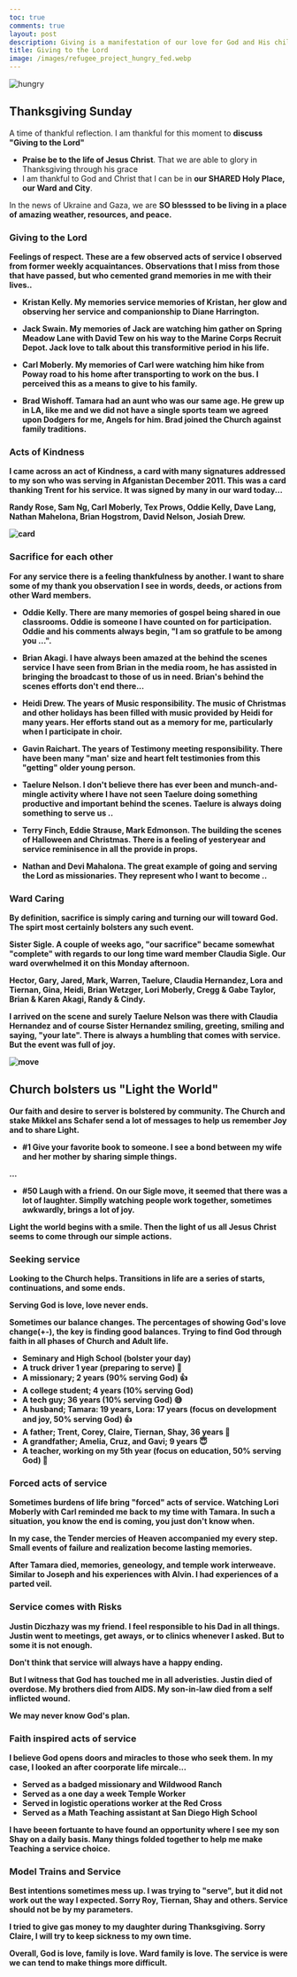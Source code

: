 ```yaml
---
toc: true
comments: true
layout: post
description: Giving is a manifestation of our love for God and His children.
title: Giving to the Lord
image: /images/refugee_project_hungry_fed.webp
---
```


![hungry]({{site.baseurl}}/images/refugee_project_hungry_fed.webp)

## Thanksgiving Sunday

A time of thankful reflection. I am thankful for this moment to <b>discuss "Giving to the Lord"</b>

- <b>Praise be to the life of Jesus Christ</b>.  That we are able to glory in Thanksgiving through his grace
- I am thankful to God and Christ that I can be in <b>our SHARED Holy Place, our Ward and City</b>. 

In the news of Ukraine and Gaza, we are <b>SO blesssed to be living in a place of amazing weather, resources, and peace<b>.


### Giving to the Lord
<b>Feelings of respect</b>.  These are a few observed acts of service I observed from former weekly acquaintances. Observations that I miss from those that have passed, but <b>who cemented grand memories in me with their lives..</b>

- Kristan Kelly.  My memories service memories of Kristan, her glow and observing her service and companionship to Diane Harrington.  

- Jack Swain.  My memories of Jack are watching him gather on Spring Meadow Lane with David Tew on his way to the Marine Corps Recruit Depot.  Jack love to talk about this transformitive period in his life.

- Carl Moberly.   My memories of Carl were watching him hike from Poway road to his home after transporting to work on the bus.  I perceived this as a means to give to his family.

- Brad Wishoff.  Tamara had an aunt who was our same age.  He grew up in LA, like me and we did not have a single sports team we agreed upon Dodgers for me, Angels for him. Brad joined the Church against family traditions.


### Acts of Kindness
I came across an act of Kindness, a <b>card with many signatures</b> addressed to my son who was serving in Afganistan December 2011.  This was a card thanking Trent for his service.    It was signed by many in our ward today...

Randy Rose, Sam Ng, Carl Moberly, Tex Prows, Oddie Kelly, Dave Lang, Nathan Mahelona, Brian Hogstrom, David Nelson, Josiah Drew.

![card]({{site.baseurl}}/images/afganistan_card.jpeg)


###  Sacrifice for each other
For any service there is a feeling thankfulness by another.  I want to share some of my thank you observation I see in <b>words, deeds, or actions from other Ward members</b>.

- Oddie Kelly.  There are many memories of gospel being shared in oue classrooms. Oddie is someone I have counted on for participation. Oddie and his comments always begin, "I am so gratfule to be among you ...".

- Brian Akagi.   I have always been amazed at the behind the scenes service I have seen from Brian in the media room, he has assisted in bringing the broadcast to those of us in need.  Brian's behind the scenes efforts don't end there...

- Heidi Drew.  The years of Music responsibility.  The music of Christmas and other holidays has been filled with music provided by Heidi for many years.  Her efforts stand out as a memory for me, particularly when I participate in choir.

- Gavin Raichart.  The years of Testimony meeting responsibility.  There have been many "man' size and heart felt testimonies from this "getting" older young person.

- Taelure Nelson.   I don't believe there has ever been and munch-and-mingle activity where I have not seen Taelure doing something productive and important behind the scenes.  Taelure is always doing something to serve us ..

- Terry Finch, Eddie Strause, Mark Edmonson.   The building the scenes of Halloween and Christmas.  There is a feeling of yesteryear and service reminisence in all the provide in props.

- Nathan and Devi Mahalona.  The great example of going and serving the Lord as missionaries.  They represent who I want to become ..


### Ward Caring 
By definition, <b>sacrifice is simply caring and turning our will toward God</b>.  The spirt most certainly bolsters any such event.

Sister Sigle.  A couple of weeks ago, "<b>our sacrifice</b>" became somewhat "<b>complete</b>" with regards to our long time ward member Claudia Sigle.  Our ward overwhelmed it on this Monday afternoon.  

Hector, Gary, Jared, Mark, Warren, Taelure, Claudia Hernandez, Lora and Tiernan, Gina, Heidi, Brian Wetzger, Lori Moberly, Cregg & Gabe Taylor, Brian & Karen Akagi, Randy & Cindy.  

I arrived on the scene and surely Taelure Nelson was there with Claudia Hernandez and of course Sister Hernandez smiling, greeting, smiling and saying, "your late".  There is always a humbling that comes with service.  But the event was full of joy.

![move]({{site.baseurl}}/images/sigle_move.jpeg)


## Church bolsters us "Light the World"
Our faith and desire to server is bolstered by community.    The Church and stake Mikkel ans Schafer send a lot of messages to help us remember Joy and to share Light.

- #1 Give your favorite book to someone.   I see a bond between my wife and her mother by sharing simple things.

...

- #50 Laugh with a friend.  On our Sigle move, it seemed that there was a lot of laughter.  Simplly watching people work together, sometimes awkwardly, brings a lot of joy.

<b>Light the world begins with a smile</b>.   Then the light of us all Jesus Christ seems to come through our simple actions.


### Seeking service
<b>Looking to the Church helps</b>.  Transitions in <b>life are a series of starts, continuations, and some ends<b>.  

<b>Serving God is love, love never ends</b>. 

Sometimes our balance changes.  The percentages of showing God's love change(+-), the key is <b>finding good balances</b>.  Trying to find God through faith in all phases of Church and Adult life.

- Seminary and High School (bolster your day)
- A truck driver 1 year (preparing to serve) 🥲
- A missionary; 2 years  (90% serving God)  👍
- A college student; 4 years (10% serving God)
- A tech guy; 36 years (10% serving God) 😅
- A husband; Tamara: 19 years, Lora: 17 years (focus on development and joy, 50% serving God) 👍
 - A father; Trent, Corey, Claire, Tiernan, Shay, 36 years 👏
 - A grandfather; Amelia, Cruz, and Gavi; 9 years 😇
- A teacher, working on my 5th year (focus on education, 50% serving God) 🫶


### Forced acts of service
Sometimes burdens of life bring "forced" acts of service.  Watching Lori Moberly with Carl reminded me back to my time with Tamara.  In such a situation, you know the end is coming, you just don't know when.

In my case, the <b>Tender mercies of Heaven</b> accompanied my every step.  Small events of failure and realization become lasting memories.  

After Tamara died, <b>memories, geneology, and temple work interweave</b>.  Similar to Joseph and his experiences with Alvin.<b>  I had experiences of a parted veil</b>.

### Service comes with Risks
Justin Diczhazy was my friend.  I feel responsible to his Dad in all things.  Justin went to meetings, get aways, or to clinics whenever I asked.   But to some it is not enough.  

Don't think that service will always have a happy ending.

But I witness that God has touched me in all adveristies.   Justin died of overdose. My brothers died from AIDS. My son-in-law died from a self inflicted wound. 

<b>We may never know God's plan</b>. 

### Faith inspired acts of service
I believe <b>God opens doors and miracles to those who seek them</b>.  In my case, I looked an after coorporate life mircale...

- Served as a badged missionary and Wildwood Ranch
- Served as a one day a week Temple Worker
- Served in logistic operations worker at the Red Cross
- Served as a Math Teaching assistant at San Diego High School

I have beeen fortuante to have found an opportunity where I see my son Shay on a daily basis.   <b>Many things folded together to help me make Teaching a service choice</b>.


### Model Trains and Service
Best intentions sometimes mess up.   I was trying to "serve", but it did not work out the way I expected.   Sorry Roy, Tiernan, Shay and others.  Service should not be by my parameters.

I tried to give gas money to my daughter during Thanksgiving.  Sorry Claire, I will try to keep sickness to my own time.

Overall, God is love, family is love.  Ward family is love.   The service is were we can tend to make <b>things more difficult</b>.
